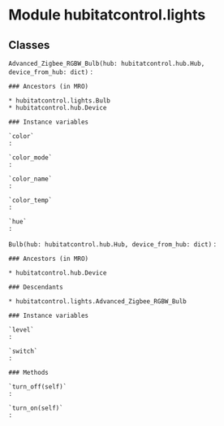 Module hubitatcontrol.lights
============================

Classes
-------

`Advanced_Zigbee_RGBW_Bulb(hub: hubitatcontrol.hub.Hub, device_from_hub: dict)`
:   

    ### Ancestors (in MRO)

    * hubitatcontrol.lights.Bulb
    * hubitatcontrol.hub.Device

    ### Instance variables

    `color`
    :

    `color_mode`
    :

    `color_name`
    :

    `color_temp`
    :

    `hue`
    :

`Bulb(hub: hubitatcontrol.hub.Hub, device_from_hub: dict)`
:   

    ### Ancestors (in MRO)

    * hubitatcontrol.hub.Device

    ### Descendants

    * hubitatcontrol.lights.Advanced_Zigbee_RGBW_Bulb

    ### Instance variables

    `level`
    :

    `switch`
    :

    ### Methods

    `turn_off(self)`
    :

    `turn_on(self)`
    :